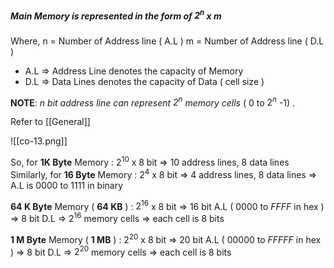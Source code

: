 
##### Main Memory is represented in the form of $2^{n}$ x m

Where, 
n = Number of Address line ( A.L )
m = Number of Address line ( D.L )

- A.L => Address Line denotes the capacity of Memory
- D.L => Data Lines denotes the capacity of Data ( cell size )

**NOTE**: *n bit address line can represent $2^{n}$ memory cells* ( 0 to $2^{n}$ -1) .

Refer to [[General]]

![[co-13.png]]

So, for **1K Byte** Memory : 
	$2^{10}$ x 8 bit => 10 address lines, 8 data lines
Similarly, for **16 Byte** Memory :
	$2^{4}$ x 8 bit => 4 address lines, 8 data lines
	=> A.L is 0000 to 1111 in binary

**64 K Byte** Memory ( **64 KB** ) :
	$2^{16}$ x 8 bit
	=> 16 bit A.L ( $0000$ to $FFFF$ in hex )
	=> 8 bit D.L
	=> $2^{16}$ memory cells
	=> each cell is 8 bits

**1 M Byte** Memory ( **1 MB** ) :
	$2^{20}$ x 8 bit
	=> 20 bit A.L ( $00000$ to $FFFFF$ in hex )
	=> 8 bit D.L
	=> $2^{20}$ memory cells
	=> each cell is 8 bits




